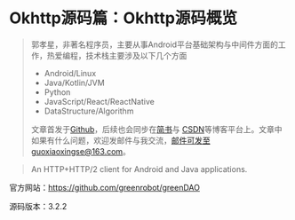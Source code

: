 # Okhttp源码篇：Okhttp源码概览

>郭孝星，非著名程序员，主要从事Android平台基础架构与中间件方面的工作，热爱编程，技术栈主要涉及以下几个方面
>
>- Android/Linux
>- Java/Kotlin/JVM
>- Python
>- JavaScript/React/ReactNative
>- DataStructure/Algorithm
>
>文章首发于[Github](https://github.com/guoxiaoxing)，后续也会同步在[简书](http://www.jianshu.com/users/66a47e04215b/latest_articles)与
[CSDN](http://blog.csdn.net/allenwells)等博客平台上。文章中如果有什么问题，欢迎发邮件与我交流，邮件可发至guoxiaoxingse@163.com。

>An HTTP+HTTP/2 client for Android and Java applications.

官方网站：https://github.com/greenrobot/greenDAO

源码版本：3.2.2